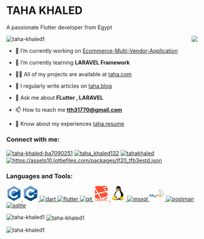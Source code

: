 <!-- Name and description -->
# TAHA KHALED
A passionate Flutter developer from Egypt

<!-- Picture -->
<img align="right" height="200" src="https://user-images.githubusercontent.com/60719843/225590128-286be991-d1e0-48a3-afeb-172ba1a7601d.gif">

<p align="left"> <img src="https://komarev.com/ghpvc/?username=taha-khaled1&label=Profile%20views&color=0e75b6&style=flat" alt="taha-khaled1" /> </p>

- 🔭 I’m currently working on [Ecommerce-Multi-Vendor-Application](https://github.com/Taha-khaled1/Ecommerce_Multi-Vendor-Application)

- 🌱 I’m currently learning **LARAVEL Framework**

- 👨‍💻 All of my projects are available at [taha.com](taha.com)

- 📝 I regularly write articles on [taha.blog](taha.blog)

- 💬 Ask me about **FLutter , LARAVEL**

- 📫 How to reach me **tth31770@gmail.com**

- 📄 Know about my experiences [taha.resume](taha.resume)

<h3 align="left">Connect with me:</h3>
<p align="left">
<a href="https://linkedin.com/in/taha-khaled-ba7090251" target="blank"><img align="center" src="https://raw.githubusercontent.com/rahuldkjain/github-profile-readme-generator/master/src/images/icons/Social/linked-in-alt.svg" alt="taha-khaled-ba7090251" height="30" width="40" /></a>
<a href="https://codeforces.com/profile/taha_khaled132" target="blank"><img align="center" src="https://raw.githubusercontent.com/rahuldkjain/github-profile-readme-generator/master/src/images/icons/Social/codeforces.svg" alt="taha_khaled132" height="30" width="40" /></a>
<a href="https://www.leetcode.com/tahakhaled" target="blank"><img align="center" src="https://raw.githubusercontent.com/rahuldkjain/github-profile-readme-generator/master/src/images/icons/Social/leet-code.svg" alt="tahakhaled" height="30" width="40" /></a>
<a href="https://auth.geeksforgeeks.org/user/https://assets10.lottiefiles.com/packages/lf20_tfb3estd.json" target="blank"><img align="center" src="https://raw.githubusercontent.com/rahuldkjain/github-profile-readme-generator/master/src/images/icons/Social/geeks-for-geeks.svg" alt="https://assets10.lottiefiles.com/packages/lf20_tfb3estd.json" height="30" width="40" /></a>
</p>

<h3 align="left">Languages and Tools:</h3>
<p align="left"> <a href="https://www.cprogramming.com/" target="_blank" rel="noreferrer"> <img src="https://raw.githubusercontent.com/devicons/devicon/master/icons/c/c-original.svg" alt="c" width="40" height="40"/> </a> <a href="https://www.w3schools.com/cpp/" target="_blank" rel="noreferrer"> <img src="https://raw.githubusercontent.com/devicons/devicon/master/icons/cplusplus/cplusplus-original.svg" alt="cplusplus" width="40" height="40"/> </a> <a href="https://dart.dev" target="_blank" rel="noreferrer"> <img src="https://www.vectorlogo.zone/logos/dartlang/dartlang-icon.svg" alt="dart" width="40" height="40"/> </a> <a href="https://flutter.dev" target="_blank" rel="noreferrer"> <img src="https://www.vectorlogo.zone/logos/flutterio/flutterio-icon.svg" alt="flutter" width="40" height="40"/> </a> <a href="https://git-scm.com/" target="_blank" rel="noreferrer"> <img src="https://www.vectorlogo.zone/logos/git-scm/git-scm-icon.svg" alt="git" width="40" height="40"/> </a> <a href="https://laravel.com/" target="_blank" rel="noreferrer"> <img src="https://raw.githubusercontent.com/devicons/devicon/master/icons/laravel/laravel-plain-wordmark.svg" alt="laravel" width="40" height="40"/> </a> <a href="https://www.linux.org/" target="_blank" rel="noreferrer"> <img src="https://raw.githubusercontent.com/devicons/devicon/master/icons/linux/linux-original.svg" alt="linux" width="40" height="40"/> </a> <a href="https://www.microsoft.com/en-us/sql-server" target="_blank" rel="noreferrer"> <img src="https://www.svgrepo.com/show/303229/microsoft-sql-server-logo.svg" alt="mssql" width="40" height="40"/> </a> <a href="https://www.mysql.com/" target="_blank" rel="noreferrer"> <img src="https://raw.githubusercontent.com/devicons/devicon/master/icons/mysql/mysql-original-wordmark.svg" alt="mysql" width="40" height="40"/> </a> <a href="https://postman.com" target="_blank" rel="noreferrer"> <img src="https://www.vectorlogo.zone/logos/getpostman/getpostman-icon.svg" alt="postman" width="40" height="40"/> </a> <a href="https://www.sqlite.org/" target="_blank" rel="noreferrer"> <img src="https://www.vectorlogo.zone/logos/sqlite/sqlite-icon.svg" alt="sqlite" width="40" height="40"/> </a> </p>

<p><img align="left" src="https://github-readme-stats.vercel.app/api/top-langs?username=taha-khaled1&show_icons=true&locale=en&layout=compact" alt="taha-khaled1" /></p>

<p>&nbsp;<img align="center" src="https://github-readme-stats.vercel.app/api?username=taha-khaled1&show_icons=true&locale=en" alt="taha-khaled1" /></p>

<p><img align="center" src="https://github-readme-streak-stats.herokuapp.com/?user=taha-khaled1&" alt="taha-khaled1" /></p>
